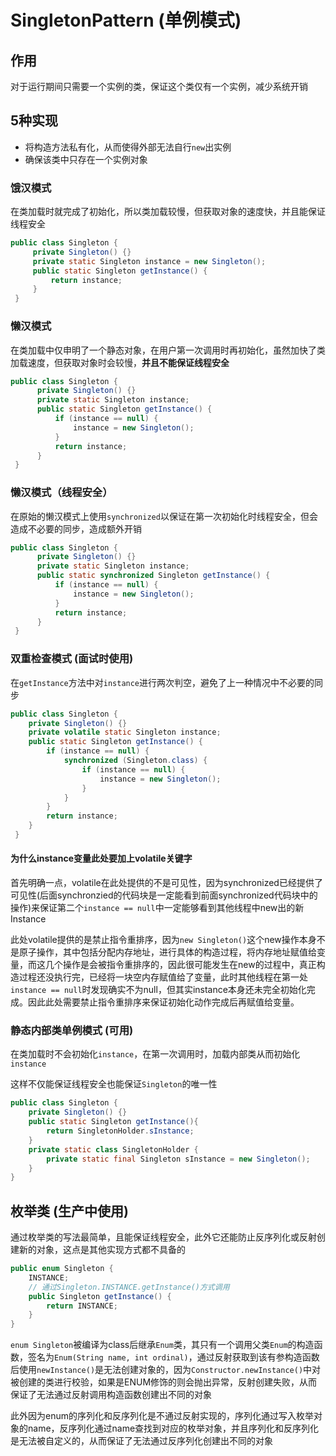 # SingletonPattern (单例模式)

## 作用

对于运行期间只需要一个实例的类，保证这个类仅有一个实例，减少系统开销

## 5种实现

- 将构造方法私有化，从而使得外部无法自行`new`出实例
- 确保该类中只存在一个实例对象

### 饿汉模式

在类加载时就完成了初始化，所以类加载较慢，但获取对象的速度快，并且能保证线程安全

```java
public class Singleton {
     private Singleton() {}
     private static Singleton instance = new Singleton();
     public static Singleton getInstance() {  
         return instance;  
     }
 }  
```

### 懒汉模式

在类加载中仅申明了一个静态对象，在用户第一次调用时再初始化，虽然加快了类加载速度，但获取对象时会较慢，**并且不能保证线程安全**

```java
public class Singleton {  
      private Singleton() {}
      private static Singleton instance;  
      public static Singleton getInstance() {  
          if (instance == null) {  
              instance = new Singleton();  
          }  
          return instance;  
      }  
 }  
```

### 懒汉模式（线程安全）

在原始的懒汉模式上使用`synchronized`以保证在第一次初始化时线程安全，但会造成不必要的同步，造成额外开销

```java
public class Singleton {  
      private Singleton() {}
      private static Singleton instance;  
      public static synchronized Singleton getInstance() {  
          if (instance == null) {  
              instance = new Singleton();  
          }  
          return instance;  
      }  
 }  
```

### 双重检查模式 (面试时使用)

在`getInstance`方法中对`instance`进行两次判空，避免了上一种情况中不必要的同步

```java
public class Singleton {   
    private Singleton() {}
    private volatile static Singleton instance;
    public static Singleton getInstance() {
        if (instance == null) {
            synchronized (Singleton.class) {
                if (instance == null) {
                    instance = new Singleton();
                }
            }
        }
        return instance;
    }
 }
```

#### 为什么instance变量此处要加上volatile关键字

首先明确一点，volatile在此处提供的不是可见性，因为synchronized已经提供了可见性(后面synchronzied的代码块是一定能看到前面synchronized代码块中的操作)来保证第二个`instance == null`中一定能够看到其他线程中new出的新Instance

此处volatile提供的是禁止指令重排序，因为`new Singleton()`这个new操作本身不是原子操作，其中包括分配内存地址，进行具体的构造过程，将内存地址赋值给变量，而这几个操作是会被指令重排序的，因此很可能发生在new的过程中，真正构造过程还没执行完，已经将一块空内存赋值给了变量，此时其他线程在第一处`instance == null`时发现确实不为null，但其实instance本身还未完全初始化完成。因此此处需要禁止指令重排序来保证初始化动作完成后再赋值给变量。

### 静态内部类单例模式 (可用)

在类加载时不会初始化`instance`，在第一次调用时，加载内部类从而初始化`instance`

这样不仅能保证线程安全也能保证`Singleton`的唯一性

```java
public class Singleton { 
    private Singleton() {}
    public static Singleton getInstance(){  
        return SingletonHolder.sInstance;  
    }  
    private static class SingletonHolder {  
        private static final Singleton sInstance = new Singleton();  
    }  
}
```

## 枚举类 (生产中使用)

通过枚举类的写法最简单，且能保证线程安全，此外它还能防止反序列化或反射创建新的对象，这点是其他实现方式都不具备的

```java
public enum Singleton {
    INSTANCE;
    // 通过Singleton.INSTANCE.getInstance()方式调用
    public Singleton getInstance() {
        return INSTANCE;
    }
}
```

`enum Singleton`被编译为class后继承`Enum`类，其只有一个调用父类`Enum`的构造函数，签名为`Enum(String name, int ordinal)`，通过反射获取到该有参构造函数后使用`newInstance()`是无法创建对象的，因为`Constructor.newInstance()`中对被创建的类进行校验，如果是ENUM修饰的则会抛出异常，反射创建失败，从而保证了无法通过反射调用构造函数创建出不同的对象

此外因为enum的序列化和反序列化是不通过反射实现的，序列化通过写入枚举对象的name，反序列化通过name查找到对应的枚举对象，并且序列化和反序列化是无法被自定义的，从而保证了无法通过反序列化创建出不同的对象
